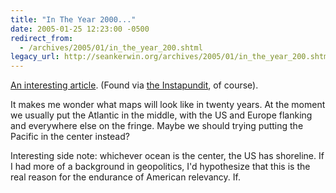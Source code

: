 ```yaml
---
title: "In The Year 2000..."
date: 2005-01-25 12:23:00 -0500
redirect_from:
  - /archives/2005/01/in_the_year_200.shtml
legacy_url: http://seankerwin.org/archives/2005/01/in_the_year_200.shtml
---
```

[An interesting article](http://www.eursoc.com/news/fullstory.php/aid/697). (Found via [the Instapundit](http://www.instapundit.com/), of course).

It makes me wonder what maps will look like in twenty years. At the moment we usually put the Atlantic in the middle, with the US and Europe flanking and everywhere else on the fringe. Maybe we should trying putting the Pacific in the center instead?

Interesting side note: whichever ocean is the center, the US has shoreline. If I had more of a background in geopolitics, I'd hypothesize that this is the real reason for the endurance of American relevancy. If.
